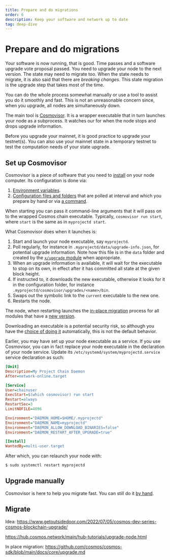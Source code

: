 ```yaml
---
title: Prepare and do migrations
order: 6
description: Keep your software and network up to date
tag: deep-dive
---
```


# Prepare and do migrations

Your software is now running, that is good. Time passes and a software upgrade vote proposal passed. You need to upgrade your node to the next version. The state may need to migrate too. When the state needs to migrate, it is also said that there are _breaking changes_. This state migration is the upgrade step that takes most of the time.

You can do the whole process somewhat manually or use a tool to assist you do it smoothly and fast. This is not an unreasonable concern since, when you upgrade, all nodes are simultaneously down.

The main tool is [Cosmovisor](https://docs.cosmos.network/main/run-node/cosmovisor.html). It is a wrapper executable that in turn launches your node as a subprocess. It watches our for when the node stops and drops upgrade information.

Before you upgrade your mainnet, it is good practice to upgrade your testnet(s). You can also use your mainnet state in a temporary testnet to test the computation needs of your state upgrade.

<!-- TODO at which versions does the below apply? Anyway we want to use the latest advised way -->

## Set up Cosmovisor

Cosmovisor is a piece of software that you need to [install](https://docs.cosmos.network/main/run-node/cosmovisor.html#installation) on your node computer. Its configuration is done via:

1. [Environment variables](https://docs.cosmos.network/main/run-node/cosmovisor.html#command-line-arguments-and-environment-variables).
2. [Configuration files and folders](https://docs.cosmos.network/main/run-node/cosmovisor.html#folder-layout) that are polled at interval and which you prepare by hand or via [a command](https://dodocs.cosmos.network/mainun-node/cosmovisor.html#initialization).

When starting you can pass it command-line arguments that it will pass on to the wrapped Cosmos chain executable. Typically, `cosmovisor run start`, where `start` is the same as in `myprojectd start`.

What Cosmovisor does when it launches is:

1. Start and launch your node executable, say `myprojectd`.
2. Poll regularly, for instance in `.myprojectd/data/upgrade-info.json`, for potential upgrade information. Note how this file is in the `data` folder and created by the [`x/upgrade` module](https://docs.cosmos.network/main/building-modules/upgrade.html) when appropriate.
3. When an upgrade information is available, it will wait for the executable to stop on its own, in effect after it has committed all state at the given block height.
4. If instructed to, it downloads the new executable, otherwise it looks for it in the configuration folder, for instance `.myprojectd/cosmovisor/upgrades/<name>/bin`.
5. Swaps out the symbolic link to the `current` executable to the new one.
6. Restarts the node.

The node, when restarting launches the [in-place migration](https://docs.cosmos.network/main/core/upgrade.html) process for all modules that have a [new version](https://dodocs.cosmos.network/mainore/upgrade.html#tracking-module-versions).

Downloading an executable is a potential security risk, so although you have the [choice of doing it](https://docs.cosmos.network/main/run-node/cosmovisor.html#auto-download) automatically, this is not the default behavior.

Earlier, you may have set up your node executable as a service. If you use Cosmovisor, you can in fact replace your node executable in the declaration of your node service. Update its ``/etc/systemd/system/myprojectd.service`` service declaration as such:

```ini
[Unit]
Description=My Project Chain Daemon
After=network-online.target

[Service]
User=chainuser
ExecStart=$(which cosmovisor) run start
Restart=always
RestartSec=3
LimitNOFILE=4096

Environment="DAEMON_HOME=$HOME/.myprojectd"
Environment="DAEMON_NAME=myprojectd"
Environment="DAEMON_ALLOW_DOWNLOAD_BINARIES=false"
Environment="DAEMON_RESTART_AFTER_UPGRADE=true"

[Install]
WantedBy=multi-user.target
```

After which, you can relaunch your node with:

```sh
$ sudo systemctl restart myprojectd
```

## Upgrade manually

Cosmovisor is here to help you migrate fast. You can still do it [by hand](https://hub.cosmos.network/main/hub-tutorials/upgrade-node.html#manual-software-upgrade).

## Migrate

Idea: https://www.getoutsidedoor.com/2022/07/05/cosmos-dev-series-cosmos-blockchain-upgrade/

https://hub.cosmos.network/main/hub-tutorials/upgrade-node.html

In place migration: https://github.com/cosmos/cosmos-sdk/blob/main/docs/core/upgrade.md
